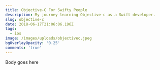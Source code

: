 ```yaml
---
title: Objective-C For Swifty People
description: My journey learning Objective-c as a Swift developer.
slug: objective-c
date: 2018-06-17T21:06:06.196Z
tags:
  - ios
image: /images/uploads/objectivec.jpeg
bgOverlayOpacity: '0.25'
comments: 'true'
---
```

Body goes here
